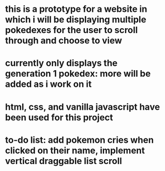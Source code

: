 # this is a prototype for a website in which i will be displaying multiple pokedexes for the user to scroll through and choose to view

# currently only displays the generation 1 pokedex: more will be added as i work on it

# html, css, and vanilla javascript have been used for this project

# to-do list: add pokemon cries when clicked on their name, implement vertical draggable list scroll
